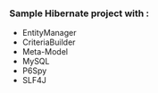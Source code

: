 ### Sample Hibernate project with :

- EntityManager
- CriteriaBuilder
- Meta-Model
- MySQL
- P6Spy
- SLF4J